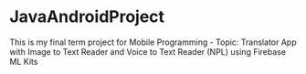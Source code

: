 # JavaAndroidProject
This is my final term project for Mobile Programming - Topic: Translator App with Image to Text Reader and Voice to Text Reader (NPL) using Firebase ML Kits
